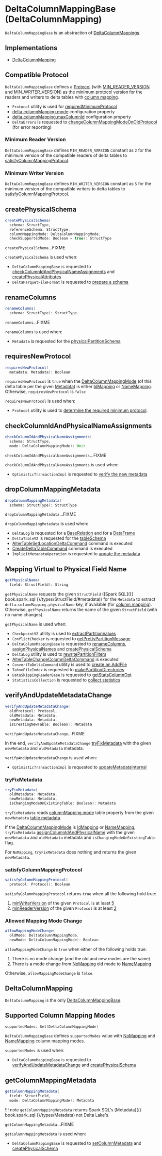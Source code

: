 # DeltaColumnMappingBase (DeltaColumnMapping)

`DeltaColumnMappingBase` is an abstraction of [DeltaColumnMappings](#implementations).

## Implementations

* [DeltaColumnMapping](#DeltaColumnMapping)

## <span id="MIN_PROTOCOL_VERSION"> Compatible Protocol

`DeltaColumnMappingBase` defines a [Protocol](../Protocol.md) (with [MIN_READER_VERSION](#MIN_READER_VERSION) and [MIN_WRITER_VERSION](#MIN_WRITER_VERSION)) as the minimum protocol version for the readers and writers to delta tables with [column mapping](index.md).

* `Protocol` utility is used for [requiredMinimumProtocol](../Protocol.md#requiredMinimumProtocol)
* [delta.columnMapping.mode](../DeltaConfigs.md#COLUMN_MAPPING_MODE) configuration property
* [delta.columnMapping.maxColumnId](../DeltaConfigs.md#COLUMN_MAPPING_MAX_ID) configuration property
* `DeltaErrors` is requested to [changeColumnMappingModeOnOldProtocol](../DeltaErrors.md#changeColumnMappingModeOnOldProtocol) (for error reporting)

### <span id="MIN_READER_VERSION"> Minimum Reader Version

`DeltaColumnMappingBase` defines `MIN_READER_VERSION` constant as `2` for the minimum version of the compatible readers of delta tables to [satisfyColumnMappingProtocol](#satisfyColumnMappingProtocol).

### <span id="MIN_WRITER_VERSION"> Minimum Writer Version

`DeltaColumnMappingBase` defines `MIN_WRITER_VERSION` constant as `5` for the minimum version of the compatible writers to delta tables to [satisfyColumnMappingProtocol](#satisfyColumnMappingProtocol).

## <span id="createPhysicalSchema"> createPhysicalSchema

```scala
createPhysicalSchema(
  schema: StructType,
  referenceSchema: StructType,
  columnMappingMode: DeltaColumnMappingMode,
  checkSupportedMode: Boolean = true): StructType
```

`createPhysicalSchema`...FIXME

`createPhysicalSchema` is used when:

* `DeltaColumnMappingBase` is requested to [checkColumnIdAndPhysicalNameAssignments](#checkColumnIdAndPhysicalNameAssignments) and [createPhysicalAttributes](#createPhysicalAttributes)
* `DeltaParquetFileFormat` is requested to [prepare a schema](../DeltaParquetFileFormat.md#prepareSchema)

## <span id="renameColumns"> renameColumns

```scala
renameColumns(
  schema: StructType): StructType
```

`renameColumns`...FIXME

`renameColumns` is used when:

* `Metadata` is requested for the [physicalPartitionSchema](../Metadata.md#physicalPartitionSchema)

## <span id="requiresNewProtocol"> requiresNewProtocol

```scala
requiresNewProtocol(
  metadata: Metadata): Boolean
```

`requiresNewProtocol` is `true` when the [DeltaColumnMappingMode](../Metadata.md#columnMappingMode) (of this delta table per the given [Metadata](../Metadata.md)) is either [IdMapping](DeltaColumnMappingMode.md#IdMapping) or [NameMapping](DeltaColumnMappingMode.md#NameMapping). Otherwise, `requiresNewProtocol` is `false`

`requiresNewProtocol` is used when:

* `Protocol` utility is used to [determine the required minimum protocol](../Protocol.md#requiredMinimumProtocol).

## <span id="checkColumnIdAndPhysicalNameAssignments"> checkColumnIdAndPhysicalNameAssignments

```scala
checkColumnIdAndPhysicalNameAssignments(
  schema: StructType,
  mode: DeltaColumnMappingMode): Unit
```

`checkColumnIdAndPhysicalNameAssignments`...FIXME

`checkColumnIdAndPhysicalNameAssignments` is used when:

* `OptimisticTransactionImpl` is requested to [verify the new metadata](../OptimisticTransactionImpl.md#verifyNewMetadata)

## <span id="dropColumnMappingMetadata"> dropColumnMappingMetadata

```scala
dropColumnMappingMetadata(
  schema: StructType): StructType
```

`dropColumnMappingMetadata`...FIXME

`dropColumnMappingMetadata` is used when:

* `DeltaLog` is requested for a [BaseRelation](../DeltaLog.md#createRelation) and for a [DataFrame](../DeltaLog.md#createDataFrame)
* `DeltaTableV2` is requested for the [tableSchema](../DeltaTableV2.md#tableSchema)
* [AlterTableSetLocationDeltaCommand](../commands/alter/AlterTableSetLocationDeltaCommand.md) command is executed
* [CreateDeltaTableCommand](../commands/CreateDeltaTableCommand.md) command is executed
* `ImplicitMetadataOperation` is requested to [update the metadata](../ImplicitMetadataOperation.md#updateMetadata)

## <span id="getPhysicalName"> Mapping Virtual to Physical Field Name

```scala
getPhysicalName(
  field: StructField): String
```

`getPhysicalName` requests the given `StructField` ([Spark SQL]({{ book.spark_sql }}/types/StructField/#metadata)) for the `Metadata` to extract `delta.columnMapping.physicalName` key, if available (for [column mapping](index.md)). Otherwise, `getPhysicalName` returns the name of the given `StructField` (with no name changes).

`getPhysicalName` is used when:

* `CheckpointV2` utility is used to [extractPartitionValues](../CheckpointV2.md#extractPartitionValues)
* `ConflictChecker` is requested to [getPrettyPartitionMessage](../ConflictChecker.md#getPrettyPartitionMessage)
* `DeltaColumnMappingBase` is requested to [renameColumns](#renameColumns), [assignPhysicalNames](#assignPhysicalNames) and [createPhysicalSchema](#createPhysicalSchema)
* `DeltaLog` utility is used to [rewritePartitionFilters](../DeltaLog.md#rewritePartitionFilters)
* [AlterTableChangeColumnDeltaCommand](../commands/alter/AlterTableChangeColumnDeltaCommand.md) is executed
* `ConvertToDeltaCommand` utility is used to [create an AddFile](../commands/convert/ConvertToDeltaCommand.md#createAddFile)
* `TahoeFileIndex` is requested to [makePartitionDirectories](../TahoeFileIndex.md#makePartitionDirectories)
* `DataSkippingReaderBase` is requested to [getStatsColumnOpt](../data-skipping/DataSkippingReaderBase.md#getStatsColumnOpt)
* `StatisticsCollection` is requested to [collect statistics](../StatisticsCollection.md#collectStats)

## <span id="verifyAndUpdateMetadataChange"> verifyAndUpdateMetadataChange

```scala
verifyAndUpdateMetadataChange(
  oldProtocol: Protocol,
  oldMetadata: Metadata,
  newMetadata: Metadata,
  isCreatingNewTable: Boolean): Metadata
```

`verifyAndUpdateMetadataChange`...FIXME

In the end, `verifyAndUpdateMetadataChange` [tryFixMetadata](#tryFixMetadata) with the given `newMetadata` and `oldMetadata` metadata.

`verifyAndUpdateMetadataChange` is used when:

* `OptimisticTransactionImpl` is requested to [updateMetadataInternal](../OptimisticTransactionImpl.md#updateMetadataInternal)

### <span id="tryFixMetadata"> tryFixMetadata

```scala
tryFixMetadata(
  oldMetadata: Metadata,
  newMetadata: Metadata,
  isChangingModeOnExistingTable: Boolean): Metadata
```

`tryFixMetadata` reads [columnMapping.mode](../DeltaConfigs.md#columnMapping.mode) table property from the given `newMetadata` [table metadata](../DeltaConfig.md#fromMetaData).

If the [DeltaColumnMappingMode](DeltaColumnMappingMode.md) is [IdMapping](DeltaColumnMappingMode.md#IdMapping) or [NameMapping](DeltaColumnMappingMode.md#NameMapping), `tryFixMetadata` [assignColumnIdAndPhysicalName](#assignColumnIdAndPhysicalName) with the given `newMetadata` and `oldMetadata` metadata and `isChangingModeOnExistingTable` flag.

For `NoMapping`, `tryFixMetadata` does nothing and returns the given `newMetadata`.

### <span id="satisfyColumnMappingProtocol"> satisfyColumnMappingProtocol

```scala
satisfyColumnMappingProtocol(
  protocol: Protocol): Boolean
```

`satisfyColumnMappingProtocol` returns `true` when all the following hold true:

1. [minWriterVersion](../Protocol.md#minWriterVersion) of the given `Protocol` is at least [5](#MIN_WRITER_VERSION)
1. [minReaderVersion](../Protocol.md#minReaderVersion) of the given `Protocol` is at least [2](#MIN_READER_VERSION)

### <span id="allowMappingModeChange"> Allowed Mapping Mode Change

```scala
allowMappingModeChange(
  oldMode: DeltaColumnMappingMode,
  newMode: DeltaColumnMappingMode): Boolean
```

`allowMappingModeChange` is `true` when either of the following holds true:

1. There is no mode change (and the old and new modes are the same)
1. There is a mode change from [NoMapping](DeltaColumnMappingMode#NoMapping) old mode to [NameMapping](DeltaColumnMappingMode#NameMapping)

Otherwise, `allowMappingModeChange` is `false`.

## <span id="DeltaColumnMapping"> DeltaColumnMapping

`DeltaColumnMapping` is the only [DeltaColumnMappingBase](#implementations).

## <span id="supportedModes"> Supported Column Mapping Modes

```scala
supportedModes: Set[DeltaColumnMappingMode]
```

`DeltaColumnMappingBase` defines `supportedModes` value with [NoMapping](DeltaColumnMappingMode.md#NoMapping) and [NameMapping](DeltaColumnMappingMode.md#NameMapping) column mapping modes.

`supportedModes` is used when:

* `DeltaColumnMappingBase` is requested to [verifyAndUpdateMetadataChange](#verifyAndUpdateMetadataChange) and [createPhysicalSchema](#createPhysicalSchema)

## <span id="getColumnMappingMetadata"> getColumnMappingMetadata

```scala
getColumnMappingMetadata(
  field: StructField,
  mode: DeltaColumnMappingMode): Metadata
```

!!! note
    `getColumnMappingMetadata` returns Spark SQL's [Metadata]({{ book.spark_sql }}/types/Metadata) not Delta Lake's.

`getColumnMappingMetadata`...FIXME

`getColumnMappingMetadata` is used when:

* `DeltaColumnMappingBase` is requested to [setColumnMetadata](#setColumnMetadata) and [createPhysicalSchema](#createPhysicalSchema)
